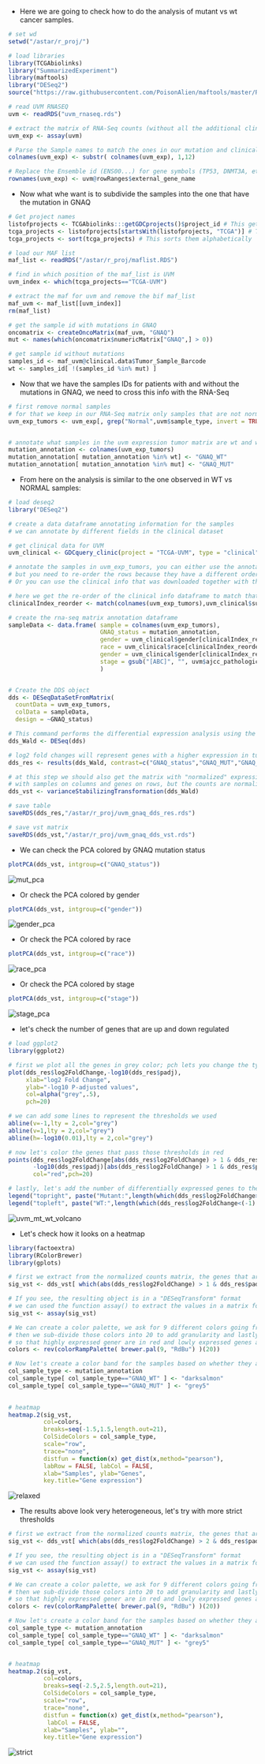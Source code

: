 - Here we are going to check how to do the analysis of mutant vs wt cancer samples.

```R
# set wd
setwd("/astar/r_proj/")

# load libraries
library(TCGAbiolinks)
library("SummarizedExperiment")
library(maftools)
library("DESeq2")
source("https://raw.githubusercontent.com/PoisonAlien/maftools/master/R/oncomatrix.R")

# read UVM RNASEQ
uvm <- readRDS("uvm_rnaseq.rds")

# extract the matrix of RNA-Seq counts (without all the additional clinical, exp, sample data)
uvm_exp <- assay(uvm)

# Parse the Sample names to match the ones in our mutation and clinical data
colnames(uvm_exp) <- substr( colnames(uvm_exp), 1,12)

# Replace the Ensemble id (ENS00...) for gene symbols (TP53, DNMT3A, etc...)
rownames(uvm_exp) <- uvm@rowRanges$external_gene_name

```

- Now what whe want is to subdivide the samples into the one that have the mutation in GNAQ

```R
# Get project names
listofprojects <- TCGAbiolinks:::getGDCprojects()$project_id # This gets all the projects in GDC
tcga_projects <- listofprojects[startsWith(listofprojects, "TCGA")] # This selects only project names that start with TCGA
tcga_projects <- sort(tcga_projects) # This sorts them alphabetically

# load our MAF list
maf_list <- readRDS("/astar/r_proj/maflist.RDS")

# find in which position of the maf_list is UVM
uvm_index <- which(tcga_projects=="TCGA-UVM")

# extract the maf for uvm and remove the bif maf_list
maf_uvm <- maf_list[[uvm_index]]
rm(maf_list)

# get the sample id with mutations in GNAQ
oncomatrix <- createOncoMatrix(maf_uvm, "GNAQ")
mut <- names(which(oncomatrix$numericMatrix["GNAQ",] > 0))

# get sample id without mutations
samples_id <- maf_uvm@clinical.data$Tumor_Sample_Barcode
wt <- samples_id[ !(samples_id %in% mut) ]
```

- Now that we have the samples IDs for patients with and without the mutations in GNAQ, we need to cross this info with the RNA-Seq
```R
# first remove normal samples
# for that we keep in our RNA-Seq matrix only samples that are not normal
uvm_exp_tumors <- uvm_exp[, grep("Normal",uvm$sample_type, invert = TRUE)]


# annotate what samples in the uvm expression tumor matrix are wt and whcih ones are mutant samples 
mutation_annotation <- colnames(uvm_exp_tumors)
mutation_annotation[ mutation_annotation %in% wt] <- "GNAQ_WT"
mutation_annotation[ mutation_annotation %in% mut] <- "GNAQ_MUT"
```
- From here on the analysis is similar to the one observed in WT vs NORMAL samples:

```R
# load deseq2
library("DESeq2")

# create a data dataframe annotating information for the samples
# we can annotate by different fields in the clinical dataset

# get clinical data for UVM
uvm_clinical <- GDCquery_clinic(project = "TCGA-UVM", type = "clinical")

# annotate the samples in uvm_exp_tumors, you can either use the annotations used in the clinical information dataframe we just got in the line above,
# but you need to re-order the rows because they have a different order than in the RNA-SEQ matrix.
# Or you can use the clinical info that was downloaded together with the RNA-Seq matrix and no re-oirder is required .

# here we get the re-order of the clinical info dataframe to match that one in the RNA-seq matrix.
clinicalIndex_reorder <- match(colnames(uvm_exp_tumors),uvm_clinical$submitter_id)

# create the rna-seq matrix annotation dataframe
sampleData <- data.frame( sample = colnames(uvm_exp_tumors), 
                          GNAQ_status = mutation_annotation,
                          gender = uvm_clinical$gender[clinicalIndex_reorder],
                          race = uvm_clinical$race[clinicalIndex_reorder],
                          gender = uvm_clinical$gender[clinicalIndex_reorder],
                          stage = gsub("[ABC]", "", uvm$ajcc_pathologic_stage, perl=TRUE)
                          )


# Create the DDS object
dds <- DESeqDataSetFromMatrix(
  countData = uvm_exp_tumors,
  colData = sampleData,
  design = ~GNAQ_status)

# This command performs the differential expression analysis using the Wald test 
dds_Wald <- DESeq(dds)

# log2 fold changes will represent genes with a higher expression in tumor samples, while negative log2 fold changes
dds_res <- results(dds_Wald, contrast=c("GNAQ_status","GNAQ_MUT","GNAQ_WT") )

# at this step we should also get the matrix with "normalized" expression count, its a matrix just like the one we had before,
# with samples on columns and genes on rows, but the counts are normalized now and can be used for plotting.
dds_vst <- varianceStabilizingTransformation(dds_Wald)

# save table
saveRDS(dds_res,"/astar/r_proj/uvm_gnaq_dds_res.rds")

# save vst matrix
saveRDS(dds_vst,"/astar/r_proj/uvm_gnaq_dds_vst.rds")
```

- We can check the PCA colored by GNAQ mutation status
```R
plotPCA(dds_vst, intgroup=c("GNAQ_status"))
```
![mut_pca](https://user-images.githubusercontent.com/1195488/135437197-8f27d564-923b-40d5-bfed-9f39db88aaf4.png)

- Or check the PCA colored by gender
```R
plotPCA(dds_vst, intgroup=c("gender"))
```
![gender_pca](https://user-images.githubusercontent.com/1195488/135437215-7ab938df-94c1-4ddd-9255-365f6a1b41a6.png)

- Or check the PCA colored by race
```R
plotPCA(dds_vst, intgroup=c("race"))
```
![race_pca](https://user-images.githubusercontent.com/1195488/135437226-9ea22dab-e0ad-4b7c-a151-96ec31a6fc2e.png)

- Or check the PCA colored by stage
```R
plotPCA(dds_vst, intgroup=c("stage"))
```
![stage_pca](https://user-images.githubusercontent.com/1195488/135437238-14e5882e-dc89-4a89-8481-b5f6d4a13e26.png)


- let's check the number of genes that are up and down regulated 

```R
# load ggplot2
library(ggplot2)

# first we plot all the genes in grey color; pch lets you change the type of symbol that gets plotted
plot(dds_res$log2FoldChange,-log10(dds_res$padj),
     xlab="log2 Fold Change",
     ylab="-log10 P-adjusted values",
     col=alpha("grey",.5),
     pch=20)

# we can add some lines to represent the thresholds we used
abline(v=-1,lty = 2,col="grey")
abline(v=1,lty = 2,col="grey")
abline(h=-log10(0.01),lty = 2,col="grey")

# now let's color the genes that pass those thresholds in red
points(dds_res$log2FoldChange[abs(dds_res$log2FoldChange) > 1 & dds_res$padj<0.01],
       -log10(dds_res$padj)[abs(dds_res$log2FoldChange) > 1 & dds_res$padj<0.01],
       col="red",pch=20)

# lastly, let's add the number of differentially expressed genes to the plot
legend("topright", paste("Mutant:",length(which(dds_res$log2FoldChange>1 & dds_res$padj<0.01))), bty="n") 
legend("topleft", paste("WT:",length(which(dds_res$log2FoldChange<(-1) & dds_res$padj<0.01))), bty="n") 

```

![uvm_mt_wt_volcano](https://user-images.githubusercontent.com/1195488/135441400-17f9354e-4260-4388-95d7-746d1befa03c.png)


- Let's check how it looks on a heatmap
```R
library(factoextra)
library(RColorBrewer)
library(gplots)

# first we extract from the normalized counts matrix, the genes that are differentially expressed
sig_vst <- dds_vst[ which(abs(dds_res$log2FoldChange) > 1 & dds_res$padj<0.01) ,]

# If you see, the resulting object is in a "DESeqTransform" format
# we can used the function assay() to extract the values in a matrix format
sig_vst <- assay(sig_vst)

# We can create a color palette, we ask for 9 different colors going from red to blue,
# then we sub-divide those colors into 20 to add granularity and lastly we reverse the order of the colors
# so that highly expressed gener are in red and lowly expressed genes are in blue
colors <- rev(colorRampPalette( brewer.pal(9, "RdBu") )(20))

# Now let's create a color band for the samples based on whether they are tumor or normal:
col_sample_type <- mutation_annotation
col_sample_type[ col_sample_type=="GNAQ_WT" ] <- "darksalmon"
col_sample_type[ col_sample_type=="GNAQ_MUT" ] <- "grey5"
 

# heatmap
heatmap.2(sig_vst, 
          col=colors,
          breaks=seq(-1.5,1.5,length.out=21),
          ColSideColors = col_sample_type,
          scale="row", 
          trace="none",
          distfun = function(x) get_dist(x,method="pearson"),
          labRow = FALSE, labCol = FALSE,
          xlab="Samples", ylab="Genes",
          key.title="Gene expression")
```
![relaxed](https://user-images.githubusercontent.com/1195488/135443055-8e9858dd-f285-4dee-89e2-e5a286a4e044.png)


- The results above look very heterogeneous, let's try with more strict thresholds

```R
# first we extract from the normalized counts matrix, the genes that are differentially expressed
sig_vst <- dds_vst[ which(abs(dds_res$log2FoldChange) > 2 & dds_res$padj<0.0001) ,]

# If you see, the resulting object is in a "DESeqTransform" format
# we can used the function assay() to extract the values in a matrix format
sig_vst <- assay(sig_vst)

# We can create a color palette, we ask for 9 different colors going from red to blue,
# then we sub-divide those colors into 20 to add granularity and lastly we reverse the order of the colors
# so that highly expressed gener are in red and lowly expressed genes are in blue
colors <- rev(colorRampPalette( brewer.pal(9, "RdBu") )(20))

# Now let's create a color band for the samples based on whether they are tumor or normal:
col_sample_type <- mutation_annotation
col_sample_type[ col_sample_type=="GNAQ_WT" ] <- "darksalmon"
col_sample_type[ col_sample_type=="GNAQ_MUT" ] <- "grey5"


# heatmap
heatmap.2(sig_vst, 
          col=colors,
          breaks=seq(-2.5,2.5,length.out=21),
          ColSideColors = col_sample_type,
          scale="row", 
          trace="none",
          distfun = function(x) get_dist(x,method="pearson"),
           labCol = FALSE,
          xlab="Samples", ylab="",
          key.title="Gene expression")


```
![strict](https://user-images.githubusercontent.com/1195488/135443036-f933f2c4-9b82-4791-b28e-46ca0ed02021.png)
